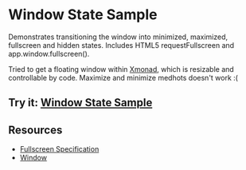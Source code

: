 # Window State Sample

Demonstrates transitioning the window into minimized, maximized, fullscreen
and hidden states. Includes HTML5 requestFullscreen and app.window.fullscreen().

Tried to get a floating window within [Xmonad](http://xmonad.org), which is resizable and controllable by code. Maximize and minimize medhots doesn't work :(

## Try it: [Window State Sample](https://chrome.google.com/webstore/detail/window-state-sample/hcbhfbnaaancmblfhdknlnojpafjohbi)

## Resources

* [Fullscreen Specification](http://dvcs.w3.org/hg/fullscreen/raw-file/tip/Overview.html)
* [Window](http://developer.chrome.com/trunk/apps/app.window.html)
